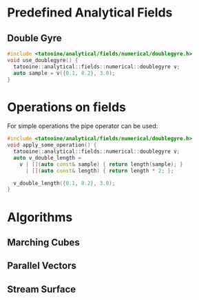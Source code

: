 # Predefined Analytical Fields
## Double Gyre
``` c++
#include <tatooine/analytical/fields/numerical/doublegyre.h>
void use_doublegyre() {
  tatooine::analytical::fields::numerical::doublegyre v;
  auto sample = v({0.1, 0.2}, 3.0);
}
```

# Operations on fields
For simple operations the pipe operator can be used:
``` c++
#include <tatooine/analytical/fields/numerical/doublegyre.h>
void apply_some_operation() {
  tatooine::analytical::fields::numerical::doublegyre v;
  auto v_double_length = 
    v | [](auto const& sample) { return length(sample); }
      | [](auto const& length) { return length * 2; };

  v_double_length({0.1, 0.2}, 3.0);
}
```

# Algorithms
## Marching Cubes
## Parallel Vectors
## Stream Surface
